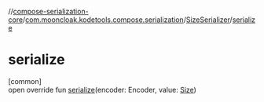//[compose-serialization-core](../../../index.md)/[com.mooncloak.kodetools.compose.serialization](../index.md)/[SizeSerializer](index.md)/[serialize](serialize.md)

# serialize

[common]\
open override fun [serialize](serialize.md)(encoder: Encoder, value: [Size](https://developer.android.com/reference/kotlin/androidx/compose/ui/geometry/Size.html))
